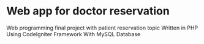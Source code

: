 # Web app for doctor reservation
Web programming final project with patient reservation topic
Written in PHP
Using CodeIgniter Framework
With MySQL Database
